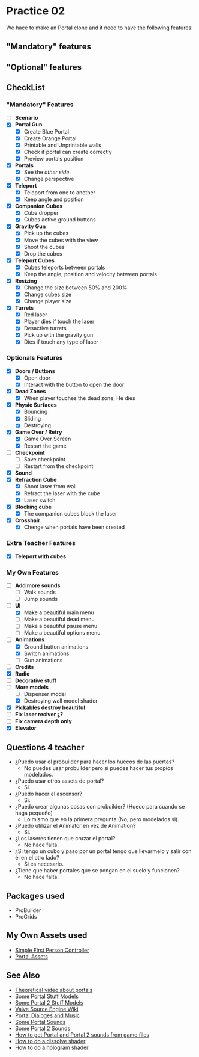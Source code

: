 # Practice 02

We hace to make an Portal clone and it need to have the following features:

## "Mandatory" features

## "Optional" features

## CheckList

### "Mandatory" Features
- [ ] **Scenario**
- [x] **Portal Gun**
	- [x] Create Blue Portal
	- [x] Create Orange Portal
	- [x] Printable and Unprintable walls
	- [x] Check if portal can create correctly
	- [x] Preview portals position
- [x] **Portals**
	- [x] See the *other side*
	- [x] Change perspective
- [x] **Teleport**
	- [x] Teleport from one to another
	- [x] Keep angle and position
- [x] **Companion Cubes**
	- [x] Cube dropper
	- [x] Cubes active ground buttons
- [x] **Gravity Gun**
	- [x] Pick up the cubes
	- [x] Move the cubes with the view
	- [x] Shoot the cubes
	- [x] Drop the cubes
- [x] **Teleport Cubes**
	- [x] Cubes teleports between portals
	- [x] Keep the angle, position and velocity between portals
- [x] **Resizing**
	- [x] Change the size between 50% and 200%
	- [x] Change cubes size
	- [x] Change player size
- [x] **Turrets**
	- [x] Red laser
	- [x] Player dies if touch the laser
	- [x] Desactive turrets
	- [x] Pick up with the gravity gun
	- [x] Dies if touch any type of laser

### Optionals Features
- [x] **Doors / Buttons**
	- [x] Open door
	- [x] Interact with the button to open the door
- [x] **Dead Zones**
	- [x] When player touches the dead zone, He dies
- [x] **Physic Surfaces**
	- [x] Bouncing
	- [x] Sliding
	- [x] Destroying
- [x] **Game Over / Retry**
	- [x] Game Over Screen
	- [x] Restart the game
- [ ] **Checkpoint**
	- [ ] Save checkpoint
	- [ ] Restart from the checkpoint
- [x] **Sound**
- [x] **Refraction Cube**
	- [x] Shoot laser from wall
	- [x] Refract the laser with the cube
	- [x] Laser switch
- [x] **Blocking cube**
	- [x] The companion cubes block the laser
- [x] **Crosshair**
	- [x] Chenge when portals have been created

### Extra Teacher Features
- [x] **Teleport with cubes**

### My Own Features
- [ ] **Add more sounds**
	- [ ] Walk sounds
	- [ ] Jump sounds
- [ ] **UI**
	- [x] Make a beautiful main menu
	- [ ] Make a beautiful dead menu
	- [ ] Make a beautiful pause menu
	- [ ] Make a beautiful options menu
- [ ] **Animations**
	- [x] Ground button animations
	- [x] Switch animations
	- [ ] Gun animations
- [ ] **Credits**
- [x] **Radio**
- [ ] **Decorative stuff**
- [ ] **More models**
	- [ ] Dispenser model
	- [x] Destroying wall model shader
- [x] **Pickables destroy beautiful**
- [ ] **Fix laser reciver ¿?**
- [ ] **Fix camera depth only**
- [x] **Elevator**

## Questions 4 teacher

- ¿Puedo usar el probuilder para hacer los huecos de las puertas?
	- No puedes usar probuilder pero si puedes hacer tus propios modelados.
- ¿Puedo usar otros assets de portal?
	- Si.
- ¿Puedo hacer el ascensor?
	- Si.
- ¿Puedo crear algunas cosas con probuilder? (Hueco para cuando se haga pequeño)
	- Lo mismo que en la primera pregunta (No, pero modelados si).
- ¿Puedo utilizar el Animator en vez de Animation?
	- Si.
- ¿Los laseres tienen que cruzar el portal?
	- No hace falta.
- ¿Si tengo un cubo y paso por un portal tengo que llevarmelo y salir con él en el otro lado?
	- Si es necesario.
- ¿Tiene que haber portales que se pongan en el suelo y funcionen?
	- No hace falta.

## Packages used

- ProBuilder
- ProGrids

## My Own Assets used

- [Simple First Person Controller](http://magicdvstudio.com/assets/simpleFirstPersonController.unitypackage)
- [Portal Assets](http://magicdvstudio.com/assets/PortalAssets_magicdidac.unitypackage)

## See Also

- [Theoretical video about portals](https://www.youtube.com/watch?v=_SmPR5mvH7w) 
- [Some Portal Stuff Models](https://www.models-resource.com/pc_computer/portal)
- [Some Portal 2 Stuff Models](https://www.models-resource.com/pc_computer/portal2)
- [Valve Source Engine Wiki](https://developer.valvesoftware.com/wiki/Main_Page)
- [Portal Dialoges and Music](http://www.portal2sounds.com/)
- [Some Portal Sounds](https://www.sounds-resource.com/pc_computer/portal/)
- [Some Portal 2 Sounds](https://www.sounds-resource.com/pc_computer/portal2/)
- [How to get Portal and Portal 2 sounds from game files](https://gaming.stackexchange.com/questions/21445/how-do-i-extract-portal-2-sound-effects)
- [How to do a dissolve shader](https://www.youtube.com/watch?v=taMp1g1pBeE)
- [How to do a hologram shader](https://www.youtube.com/watch?v=KGGB5LFEejg)
